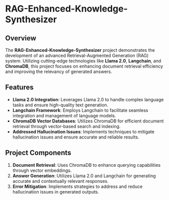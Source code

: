 # RAG-Enhanced-Knowledge-Synthesizer

## Overview

The **RAG-Enhanced-Knowledge-Synthesizer** project demonstrates the development of an advanced Retrieval-Augmented Generation (RAG) system. Utilizing cutting-edge technologies like **Llama 2.0**, **Langchain**, and **ChromaDB**, this project focuses on enhancing document retrieval efficiency and improving the relevancy of generated answers.

## Features

- **Llama 2.0 Integration**: Leverages Llama 2.0 to handle complex language tasks and ensure high-quality text generation.
- **Langchain Framework**: Employs Langchain to facilitate seamless integration and management of language models.
- **ChromaDB Vector Databases**: Utilizes ChromaDB for efficient document retrieval through vector-based search and indexing.
- **Addressed Hallucination Issues**: Implements techniques to mitigate hallucination issues and ensure accurate and reliable results.

## Project Components

1. **Document Retrieval**: Uses ChromaDB to enhance querying capabilities through vector embeddings.
2. **Answer Generation**: Utilizes Llama 2.0 and Langchain for generating accurate and contextually relevant responses.
3. **Error Mitigation**: Implements strategies to address and reduce hallucination issues in generated outputs.
